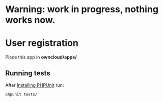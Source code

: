 # Warning: work in progress, nothing works now.

# User registration
Place this app in **owncloud/apps/**


## Running tests
After [Installing PHPUnit](http://phpunit.de/getting-started.html) run:

    phpunit tests/
